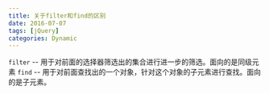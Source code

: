 ```yaml
---
title: 关于filter和find的区别
date: 2016-07-07
tags: [jQuery]
categories: Dynamic
---
```


`filter` -- 用于对前面的选择器筛选出的集合进行进一步的筛选。面向的是同级元素
`find` -- 用于对前面查找出的一个对象，针对这个对象的子元素进行查找。面向的是子元素。